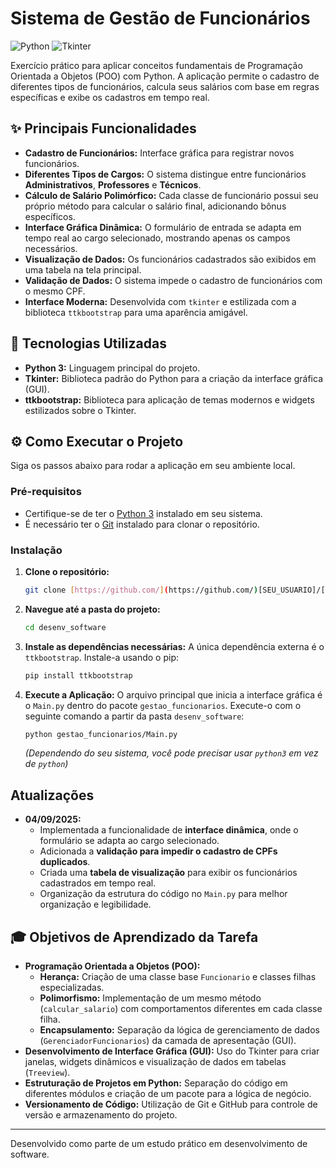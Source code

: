 # Sistema de Gestão de Funcionários

![Python](https://img.shields.io/badge/Python-3776AB?style=for-the-badge&logo=python&logoColor=white)
![Tkinter](https://img.shields.io/badge/Tkinter-2C5E7E?style=for-the-badge&logo=tkinter&logoColor=white)

Exercício prático para aplicar conceitos fundamentais de Programação Orientada a Objetos (POO) com Python. A aplicação permite o cadastro de diferentes tipos de funcionários, calcula seus salários com base em regras específicas e exibe os cadastros em tempo real.

## ✨ Principais Funcionalidades

* **Cadastro de Funcionários:** Interface gráfica para registrar novos funcionários.
* **Diferentes Tipos de Cargos:** O sistema distingue entre funcionários **Administrativos**, **Professores** e **Técnicos**.
* **Cálculo de Salário Polimórfico:** Cada classe de funcionário possui seu próprio método para calcular o salário final, adicionando bônus específicos.
* **Interface Gráfica Dinâmica:** O formulário de entrada se adapta em tempo real ao cargo selecionado, mostrando apenas os campos necessários.
* **Visualização de Dados:** Os funcionários cadastrados são exibidos em uma tabela na tela principal.
* **Validação de Dados:** O sistema impede o cadastro de funcionários com o mesmo CPF.
* **Interface Moderna:** Desenvolvida com `tkinter` e estilizada com a biblioteca `ttkbootstrap` para uma aparência amigável.

## 🚀 Tecnologias Utilizadas

* **Python 3:** Linguagem principal do projeto.
* **Tkinter:** Biblioteca padrão do Python para a criação da interface gráfica (GUI).
* **ttkbootstrap:** Biblioteca para aplicação de temas modernos e widgets estilizados sobre o Tkinter.

## ⚙️ Como Executar o Projeto

Siga os passos abaixo para rodar a aplicação em seu ambiente local.

### Pré-requisitos

* Certifique-se de ter o [Python 3](https://www.python.org/downloads/) instalado em seu sistema.
* É necessário ter o [Git](https://git-scm.com/downloads) instalado para clonar o repositório.

### Instalação

1.  **Clone o repositório:**
    ```bash
    git clone [https://github.com/](https://github.com/)[SEU_USUARIO]/[SEU_REPOSITORIO].git
    ```

2.  **Navegue até a pasta do projeto:**
    ```bash
    cd desenv_software
    ```

3.  **Instale as dependências necessárias:**
    A única dependência externa é o `ttkbootstrap`. Instale-a usando o pip:
    ```bash
    pip install ttkbootstrap
    ```

4.  **Execute a Aplicação:**
    O arquivo principal que inicia a interface gráfica é o `Main.py` dentro do pacote `gestao_funcionarios`. Execute-o com o seguinte comando a partir da pasta `desenv_software`:
    ```bash
    python gestao_funcionarios/Main.py
    ```
    *(Dependendo do seu sistema, você pode precisar usar `python3` em vez de `python`)*

## Atualizações

* **04/09/2025:**
    * Implementada a funcionalidade de **interface dinâmica**, onde o formulário se adapta ao cargo selecionado.
    * Adicionada a **validação para impedir o cadastro de CPFs duplicados**.
    * Criada uma **tabela de visualização** para exibir os funcionários cadastrados em tempo real.
    * Organização da estrutura do código no `Main.py` para melhor organização e legibilidade.

## 🎓 Objetivos de Aprendizado da Tarefa

* **Programação Orientada a Objetos (POO):**
    * **Herança:** Criação de uma classe base `Funcionario` e classes filhas especializadas.
    * **Polimorfismo:** Implementação de um mesmo método (`calcular_salario`) com comportamentos diferentes em cada classe filha.
    * **Encapsulamento:** Separação da lógica de gerenciamento de dados (`GerenciadorFuncionarios`) da camada de apresentação (GUI).
* **Desenvolvimento de Interface Gráfica (GUI):** Uso do Tkinter para criar janelas, widgets dinâmicos e visualização de dados em tabelas (`Treeview`).
* **Estruturação de Projetos em Python:** Separação do código em diferentes módulos e criação de um pacote para a lógica de negócio.
* **Versionamento de Código:** Utilização de Git e GitHub para controle de versão e armazenamento do projeto.

---

Desenvolvido como parte de um estudo prático em desenvolvimento de software.
